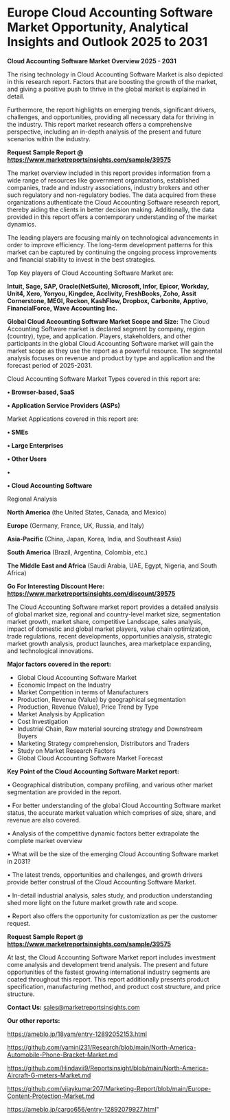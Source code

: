 # Europe Cloud Accounting Software Market Opportunity, Analytical Insights and Outlook 2025 to 2031

<Strong> Cloud Accounting Software Market Overview 2025 - 2031</strong>

The rising technology in Cloud Accounting Software Market is also depicted in this research report. Factors that are boosting the growth of the market, and giving a positive push to thrive in the global market is explained in detail.

Furthermore, the report highlights on emerging trends, significant drivers, challenges, and opportunities, providing all necessary data for thriving in the industry. This report market research offers a comprehensive perspective, including an in-depth analysis of the present and future scenarios within the industry.

<strong>Request Sample Report @ <a href=https://www.marketreportsinsights.com/sample/39575>https://www.marketreportsinsights.com/sample/39575</a></strong>

The market overview included in this report provides information from a wide range of resources like government organizations, established companies, trade and industry associations, industry brokers and other such regulatory and non-regulatory bodies. The data acquired from these organizations authenticate the Cloud Accounting Software research report, thereby aiding the clients in better decision making. Additionally, the data provided in this report offers a contemporary understanding of the market dynamics.

The leading players are focusing mainly on technological advancements in order to improve efficiency. The long-term development patterns for this market can be captured by continuing the ongoing process improvements and financial stability to invest in the best strategies.

Top Key players of Cloud Accounting Software Market are:

<strong>Intuit, Sage, SAP, Oracle(NetSuite), Microsoft, Infor, Epicor, Workday, Unit4, Xero, Yonyou, Kingdee, Acclivity, FreshBooks, Zoho, Assit Cornerstone, MEGI, Reckon, KashFlow, Dropbox, Carbonite, Apptivo, FinancialForce, Wave Accounting Inc.</strong>

<strong><b>Global Cloud Accounting Software Market Scope and Size:</b></strong>
The Cloud Accounting Software market is declared segment by company, region (country), type, and application. Players, stakeholders, and other participants in the global Cloud Accounting Software market will gain the market scope as they use the report as a powerful resource. The segmental analysis focuses on revenue and product by type and application and the forecast period of 2025-2031.

Cloud Accounting Software Market Types covered in this report are:

<strong>•  Browser-based, SaaS

•  Application Service Providers (ASPs)</strong>

Market Applications covered in this report are:

<strong>•  SMEs

•  Large Enterprises

•  Other Users

•  

•  Cloud Accounting Software</strong> 

Regional Analysis

<strong>North America</strong> (the United States, Canada, and Mexico)

<strong>Europe</strong> (Germany, France, UK, Russia, and Italy)

<strong>Asia-Pacific</strong> (China, Japan, Korea, India, and Southeast Asia)

<strong>South America</strong> (Brazil, Argentina, Colombia, etc.)

<strong>The Middle East and Africa</strong> (Saudi Arabia, UAE, Egypt, Nigeria, and South Africa)

<strong>Go For Interesting Discount Here: <a href=https://www.marketreportsinsights.com/discount/39575>https://www.marketreportsinsights.com/discount/39575</a></strong>

The Cloud Accounting Software market report provides a detailed analysis of global market size, regional and country-level market size, segmentation market growth, market share, competitive Landscape, sales analysis, impact of domestic and global market players, value chain optimization, trade regulations, recent developments, opportunities analysis, strategic market growth analysis, product launches, area marketplace expanding, and technological innovations.

<strong><b>Major factors covered in the report:</b></strong>
<ul>
  <li>Global Cloud Accounting Software Market </li>
  <li>Economic Impact on the Industry</li>
  <li>Market Competition in terms of Manufacturers</li>
  <li>Production, Revenue (Value) by geographical segmentation</li>
  <li>Production, Revenue (Value), Price Trend by Type</li>
  <li>Market Analysis by Application</li>
  <li>Cost Investigation</li>
  <li>Industrial Chain, Raw material sourcing strategy and Downstream Buyers</li>
  <li>Marketing Strategy comprehension, Distributors and Traders</li>
  <li>Study on Market Research Factors</li>
  <li>Global Cloud Accounting Software Market Forecast</li>
</ul>

<strong><b>Key Point of the Cloud Accounting Software Market report:</b></strong>

• Geographical distribution, company profiling, and various other market segmentation are provided in the report.

• For better understanding of the global Cloud Accounting Software market status, the accurate market valuation which comprises of size, share, and revenue are also covered.

• Analysis of the competitive dynamic factors better extrapolate the complete market overview

• What will be the size of the emerging Cloud Accounting Software market in 2031?

• The latest trends, opportunities and challenges, and growth drivers provide better construal of the Cloud Accounting Software Market.

• In-detail industrial analysis, sales study, and production understanding shed more light on the future market growth rate and scope.

• Report also offers the opportunity for customization as per the customer request.

<strong>Request Sample Report @ <a href=https://www.marketreportsinsights.com/sample/39575>https://www.marketreportsinsights.com/sample/39575</a></strong>

At last, the Cloud Accounting Software Market report includes investment come analysis and development trend analysis. The present and future opportunities of the fastest growing international industry segments are coated throughout this report. This report additionally presents product specification, manufacturing method, and product cost structure, and price structure.

<strong>Contact Us:</strong>
sales@marketreportsinsights.com

<strong>Our other reports:</strong>

<a href=https://ameblo.jp/18yam/entry-12892052153.html>https://ameblo.jp/18yam/entry-12892052153.html</a>

<a href=https://github.com/yamini231/Research/blob/main/North-America-Automobile-Phone-Bracket-Market.md>https://github.com/yamini231/Research/blob/main/North-America-Automobile-Phone-Bracket-Market.md</a>

<a href=https://github.com/Hindavii9/Reportsinsight/blob/main/North-America-Aircraft-G-meters-Market.md>https://github.com/Hindavii9/Reportsinsight/blob/main/North-America-Aircraft-G-meters-Market.md</a>

<a href=https://github.com/vijaykumar207/Marketing-Report/blob/main/Europe-Content-Protection-Market.md>https://github.com/vijaykumar207/Marketing-Report/blob/main/Europe-Content-Protection-Market.md</a>

<a href=https://ameblo.jp/cargo656/entry-12892079927.html>https://ameblo.jp/cargo656/entry-12892079927.html</a>"
